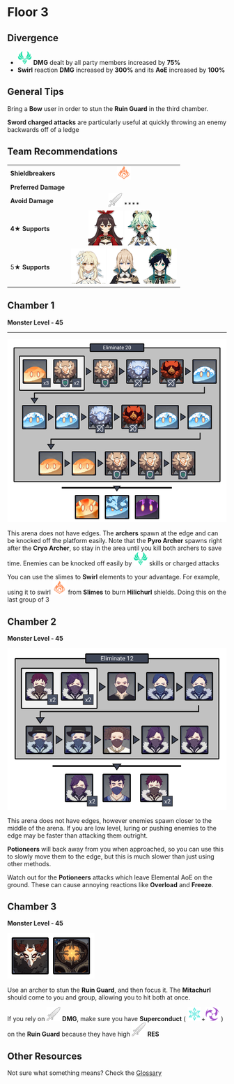 # Floor 3

## Divergence

* ![](../../.gitbook/assets/anemo_small.png) **DMG** dealt by all party members increased by **75%**
* **Swirl** reaction **DMG** increased by **300%** and its **AoE** increased by **100%**

## General Tips

Bring a **Bow** user in order to stun the **Ruin Guard** in the third chamber.

**Sword charged attacks** are particularly useful at quickly throwing an enemy backwards off of a ledge

## Team Recommendations

|  |  |
| :--- | :---: |
| **Shieldbreakers** | ![](../../.gitbook/assets/pyro_small.png)  |
| **Preferred Damage** |  |
| **Avoid Damage** | ![](../../.gitbook/assets/physical_small.png) **** |
| **4**★ **Supports** | ![](../../.gitbook/assets/ui_avataricon_amber.png) ![](../../.gitbook/assets/ui_avataricon_sucrose.png)  |
| 5★ **Supports** | ![](../../.gitbook/assets/ui_avataricon_lumine.png) ![](../../.gitbook/assets/ui_avataricon_jean.png)![](../../.gitbook/assets/ui_avataricon_venti.png)   |

## Chamber 1

**Monster Level - 45**

 ****

![](../../.gitbook/assets/3-1.png)

This arena does not have edges. The **archers** spawn at the edge and can be knocked off the platform easily. Note that the **Pyro Archer** spawns right after the **Cryo Archer**, so stay in the area until you kill both archers to save time. Enemies can be knocked off easily by ![](../../.gitbook/assets/anemo_small.png) skills or charged attacks

You can use the slimes to **Swirl** elements to your advantage. For example, using it to swirl ![](../../.gitbook/assets/pyro_small.png) from **Slimes** to burn **Hilichurl** shields. Doing this on the last group of 3

## **Chamber 2**

**Monster Level - 45**

![](../../.gitbook/assets/3-2.png)

This arena does not have edges, however enemies spawn closer to the middle of the arena. If you are low level, luring or pushing enemies to the edge may be faster than attacking them outright.

**Potioneers** will back away from you when approached, so you can use this to slowly move them to the edge, but this is much slower than just using other methods.

Watch out for the **Potioneers** attacks which leave Elemental AoE on the ground. These can cause annoying reactions like **Overload** and **Freeze**.

## **Chamber 3**

**Monster Level - 45**

![](../../.gitbook/assets/3-3.png)

Use an archer to stun the **Ruin Guard**, and then focus it. The **Mitachurl** should come to you and group, allowing you to hit both at once.

If you rely on ![](../../.gitbook/assets/physical_small.png) **DMG**, make sure you have **Superconduct** \( ![](../../.gitbook/assets/cryo_small.png)+![](../../.gitbook/assets/electro_small.png) \) on the **Ruin Guard** because they have high ![](../../.gitbook/assets/physical_small.png) **RES**

## Other Resources

Not sure what something means? Check the [Glossary](../glossary.md)

